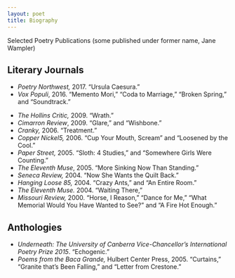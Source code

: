 ```yaml
---
layout: poet
title: Biography
---
```



<p>Selected Poetry Publications<a name="_Hlk497917793" id="_Hlk497917793"> (some  published under former name, Jane Wampler)</a></p>
<h2>Literary Journals</h2>
<ul>
  <li><em>Poetry  Northwest,</em> 2017. &ldquo;Ursula  Caesura.&rdquo; </li>
  <li><em>Vox Populi</em>, 2016. &ldquo;Memento Mori,&rdquo; &ldquo;Coda to Marriage,&rdquo; &ldquo;Broken Spring,&rdquo; and  &ldquo;Soundtrack.&rdquo;</li>
</ul>
<ul>
  <li><em>The Hollins  Critic, </em>2009. &ldquo;Wrath.&rdquo;</li>
  <li><em>Cimarron  Review</em>, 2009. &ldquo;Glare,&rdquo; and &ldquo;Wishbone.&rdquo;</li>
  <li><em>Cranky, </em>2006. &ldquo;Treatment.&rdquo;</li>
  <li><em>Copper  Nickel5, </em>2006. &ldquo;Cup Your Mouth, Scream&rdquo; and &ldquo;Loosened by the Cool.&rdquo;</li>
  <li><em>Paper Street, </em>2005.  &ldquo;Sloth: 4 Studies,&rdquo; and &ldquo;Somewhere Girls Were Counting.&rdquo;</li>
  <li><em>The Eleventh  Muse</em>,  2005. &ldquo;More Sinking Now Than Standing.&rdquo;</li>
  <li><em>Seneca  Review, </em>2004. &ldquo;Now She Wants the Quilt Back.&rdquo;</li>
  <li><em>Hanging Loose  85, </em>2004.  &ldquo;Crazy Ants,&rdquo; and &ldquo;An Entire Room.&rdquo;</li>
  <li><em>The Eleventh  Muse. </em>2004. &ldquo;Waiting There,&rdquo;</li>
  <li><em>Missouri  Review, </em>2000. &ldquo;Horse, I Reason,&rdquo; &ldquo;Dance for Me,&rdquo; &ldquo;What Memorial Would You  Have Wanted to See?&rdquo; and &ldquo;A Fire Hot Enough.&rdquo;        </li>
</ul>
<h2>Anthologies</h2>
<ul>
  <li><em>Underneath:  The University of Canberra Vice-Chancellor&rsquo;s International Poetry Prize 2015</em>.  &ldquo;Echogenic.&rdquo; </li>
  <li><em>Poems from  the Baca Grande, </em>Hulbert Center Press, 2005. &ldquo;Curtains,&rdquo; &ldquo;Granite that&rsquo;s Been  Falling,&rdquo; and &ldquo;Letter from Crestone.&rdquo;</li>
</ul>

